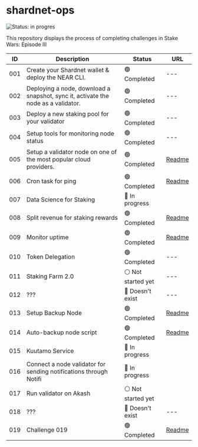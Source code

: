 # shardnet-ops

![Status: in progres](https://img.shields.io/badge/Status-in%20progress-brightgreen)

This repository displays the process of completing challenges in Stake Wars: Episode III

| ID | Description |  Status | URL |
| ------ | ------ | ------ | ------ |
|001 | Create your Shardnet wallet & deploy the NEAR CLI. | :green_circle: Completed | --- |
|002 | Deploying a node, download a snapshot, sync it, activate the node as a validator. |:green_circle: Completed | --- |
|003 | Deploy a new staking pool for your validator| :green_circle: Completed | --- |
|004 | Setup tools for monitoring node status| :green_circle: Completed  | --- |
|005 | Setup a validator node on one of the most popular cloud providers. | :green_circle: Completed | [Readme](https://github.com/inc4/shardnet-ops/blob/main/challenges/Challenge-005.md) |
|006 | Cron task for ping | :green_circle: Completed | [Readme](https://github.com/inc4/shardnet-ops/blob/main/challenges/Challenge-006.md) |
|007 | Data Science for Staking | :large_blue_circle: In progress |  |
|008 |Split revenue for staking rewards | :green_circle: Completed | [Readme](https://github.com/inc4/shardnet-ops/blob/main/challenges/Challenge-008.md) |
|009 | Monitor uptime | :green_circle: Completed | [Readme](https://github.com/inc4/shardnet-ops/blob/main/challenges/Challenge-009.md) |
|010 |Token Delegation | :green_circle: Completed | --- |
|011 |Staking Farm 2.0| :white_circle: Not started yet | --- |
|012 | ???| :red_circle: Doesn't exist | ---  |
|013 | Setup Backup Node | :green_circle: Completed | [Readme](https://github.com/inc4/shardnet-ops/blob/main/challenges/Challenge-013.md) |
|014 | Auto-backup node script | :green_circle: Completed | [Readme](https://github.com/inc4/shardnet-ops/blob/main/challenges/Challenge-014.md) |
|015 | Kuutamo Service | :large_blue_circle: In progress | |
|016 | Connect a node validator for sending notifications through Notifi | :large_blue_circle: In progress | |
|017 | Run validator on Akash | :white_circle: Not started yet | |
|018 | ??? | :red_circle: Doesn't exist | --- |
|019 | Challenge 019 | :green_circle: Completed | [Readme](https://github.com/inc4/shardnet-ops/blob/main/challenges/Challenge-019.md)  |
